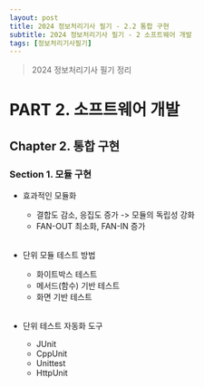 ```yaml
---
layout: post
title: 2024 정보처리기사 필기 - 2.2 통합 구현
subtitle: 2024 정보처리기사 필기 - 2 소프트웨어 개발
tags: [정보처리기사필기]
---
```

> 2024 정보처리기사 필기 정리

# PART 2. 소프트웨어 개발
## Chapter 2. 통합 구현
### Section 1. 모듈 구현

- 효과적인 모듈화
  - 결합도 감소, 응집도 증가 -> 모듈의 독립성 강화
  - FAN-OUT 최소화, FAN-IN 증가
<br/><br/>

- 단위 모듈 테스트 방법
  - 화이트박스 테스트
  - 메서드(함수) 기반 테스트
  - 화면 기반 테스트
<br/><br/>

- 단위 테스트 자동화 도구
  - JUnit
  - CppUnit
  - Unittest
  - HttpUnit
<br/><br/>
